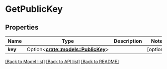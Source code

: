 # GetPublicKey

## Properties

Name | Type | Description | Notes
------------ | ------------- | ------------- | -------------
**key** | Option<[**crate::models::PublicKey**](PublicKey.md)> |  | [optional]

[[Back to Model list]](../README.md#documentation-for-models) [[Back to API list]](../README.md#documentation-for-api-endpoints) [[Back to README]](../README.md)


